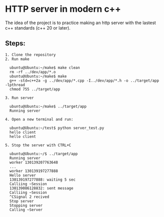 # HTTP server in modern c++

The idea of the project is to practice making an http server with the lastest c++ standards (c++ 20 or later).

## Steps:

    1. Clone the repository
    2. Run make
      
      ubuntu@Ubuntu:~/make$ make clean
      rm -rf ../dev/app/*.o
      ubuntu@Ubuntu:~/make$ make
      g++ -std=c++2a -g ../dev/app/*.cpp -I../dev/app/*.h -o ../target/app -lpthread
      chmod 755 ../target/app

    3. Run server

      ubuntu@Ubuntu:~/make$ ../target/app 
      Running server

    4. Open a new terminal and run:
      
      ubuntu@Ubuntu:~/test$ python server_test.py 
      hello client
      hello client

    5. Stop the server with CTRL+C

      ubuntu@Ubuntu:~/$ ../target/app 
      Running server
      worker 130139207763648
      ...
      worker 130139197277888
      Hello server
      130139197277888: waiting 5 sec
      Calliing ~Session
      130139086128832: sent message
      Calliing ~Session
      ^CSignal 2 recived
      Stop server
      Stopping server
      Calling ~Server

    

      
